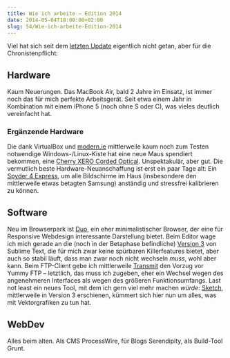 ```yaml
---
title: Wie ich arbeite – Edition 2014
date: 2014-05-04T18:00:00+02:00
slug: 54/Wie-ich-arbeite-Edition-2014
---
```


Viel hat sich seit dem [letzten Update](/archiv/41/Wie-ich-arbeite-Edition-2013.html) eigentlich nicht getan, aber für die Chronistenpflicht:

## Hardware

Kaum Neuerungen. Das MacBook Air, bald 2 Jahre im Einsatz, ist immer noch das für mich perfekte Arbeitsgerät. Seit etwa einem Jahr in Kombination mit einem iPhone 5 (noch ohne S oder C), was vieles deutlich vereinfacht hat.

### Ergänzende Hardware

Die dank VirtualBox und [modern.ie](http://loc.modern.ie/de-de) mittlerweile kaum noch zum Testen notwendige Windows-/Linux-Kiste hat eine neue Maus spendiert bekommen, eine [Cherry XERO Corded Optical](https://www.cherry.de/cid/kabelmaeuse_XERO_Corded_Optical_Mouse.htm). Unspektakulär, aber gut. Die vermutlich beste Hardware-Neuanschaffung ist erst ein paar Tage alt: Ein [Spyder 4 Express](http://spyder.datacolor.com/de/portfolio-view/spyder4express/), um alle Bildschirme im Haus (insbesondere den mittlerweile etwas betagten Samsung) anständig und stressfrei kalibrieren zu können.

## Software

Neu im Browserpark ist [Duo](http://helloduo.com), ein eher minimalistischer Browser, der eine für Responsive Webdesign interessante Darstellung bietet. Beim Editor wage ich mich gerade an die (noch in der Betaphase befindliche) [Version 3](http://www.sublimetext.com/3) von Sublime Text, die für mich zwar keine spürbaren Killerfeatures bietet, aber auch so stabil läuft, dass man zwar noch nicht wechseln _muss_, wohl aber kann. Beim FTP-Client gebe ich mittlerweile [Transmit](https://panic.com/transmit/) den Vorzug vor Yummy FTP – letztlich, das muss ich zugeben, eher ein Wechsel wegen des angenehmeren Interfaces als wegen des größeren Funktionsumfangs. Last not least ein neues Tool, mit dem ich gern viel mehr machen _würde_: [Sketch](http://bohemiancoding.com/sketch/), mittlerweile in Version 3 erschienen, kümmert sich hier nun um alles, was mit Vektorgrafiken zu tun hat.

## WebDev

Alles beim alten. Als CMS ProcessWire, für Blogs Serendipity, als Build-Tool Grunt.
